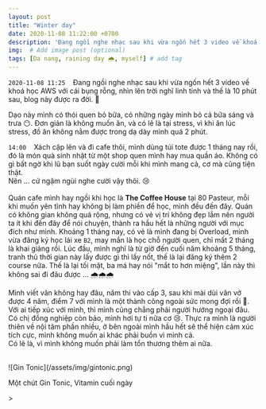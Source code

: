 ```yaml
---
layout: post
title: "Winter day"
date: 2020-11-08 11:22:00 +0700
description: 'Đang ngồi nghe nhạc sau khi vừa ngốn hết 3 video về khoá học AWS với cái bụng rỗng, nhìn lên trời nghĩ linh tinh và thế là 10 phút sau, blog này được ra đời. 🌸'
img:  # Add image post (optional)
tags: [Da nang, raining day 🌧️, myself] # add tag
---
```

`2020-11-08 11:25` &nbsp;&nbsp; Đang ngồi nghe nhạc sau khi vừa ngốn hết 3 video về khoá học AWS với cái bụng rỗng, nhìn lên trời nghĩ linh tinh và thế là 10 phút sau, blog này được ra đời. 🌸
<br>

Dạo này mình có thói quen bỏ bữa, có những ngày mình bỏ cả bữa sáng và trưa 😶. Đơn giản là không muốn ăn, và có lẽ là tại stress, vì khi ăn lúc stress, đồ ăn không nằm được trong dạ dày mình quá 2 phút.
<br>

`14:00` &nbsp;&nbsp; Xách cặp lên và đi cafe thôi, mình dùng túi tote được 1 tháng nay rồi, đó là món quà sinh nhật từ một shop quen mình hay mua quần áo. Không có gì bất ngờ khi lũ bạn suốt ngày cười mỗi khi mình mang cả, cơ mà cũng tiện thật. <br> Nên ... cứ ngậm ngùi nghe cười vậy thôi. 😢
<br>
<br>
Quán cafe mình hay ngồi khi học là **The Coffee House** tại 80 Pasteur, mỗi khi muốn yên tĩnh hay không bị làm phiền để học, mình đều đến đây. Quán có không gian không quá rộng, nhưng có vẻ vị trí không đẹp lắm nên người ta ít khi đến đây để nói chuyện, thành ra hầu hết là những người với mục đích như mình. 
Khoảng 1 tháng nay, có vẻ là mình đang bị Overload, mình vừa đăng ký học lái xe `B2`, may mắn là học chỗ người quen, chỉ mất 2 tháng là khai giảng rồi. Lúc đầu, mình nghĩ là từ giờ đến cuối năm khoảng 5 tháng, tranh thủ thời gian này lấy được gì thì lấy nốt, thế là lại đăng ký thêm 2 course nữa. Thế là lại tối mặt, ba má hay nói "mắt to hơn miệng", lần này thì không sai đi đâu được ... 🌧️🌧️🌧️
<br>

Mình viết văn không hay đâu, năm thi vào cấp 3, sau khi mài dùi văn vở được 4 năm, điểm 7 với mình là một thành công ngoài sức mong đợi rồi 🤣. Với ai tiếp xúc với mình, thì mình cũng chẳng phải người hướng ngoại đâu. Có chị đồng nghiệp còn bảo, mình hơi tự ti nữa cơ 😢. Thực ra mình là người thiên về nội tâm phần nhiều, ở bên ngoài mình hầu hết sẽ thể hiện cảm xúc tích cực, mình không muốn ai khác phải buồn vì mình cả.
<br>
Có lẽ là, vì mình không muốn phải làm tổn thương thêm ai nữa.

<br>
![Gin Tonic](/assets/img/gintonic.png)
<p class="center">
Một chút Gin Tonic, Vitamin cuối ngày
</p>

<script type="text/javascript">
  $('meta[property=og\\:image]').attr('content', "{{ site.url }}{{ site.baseurl }}/assets/img/gintonic.png");
</script>>